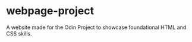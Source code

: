 # webpage-project
A website made for the Odin Project to showcase foundational HTML and CSS skills. 
